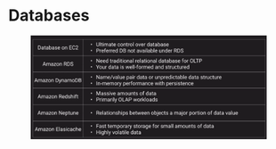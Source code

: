 # Databases

<figure><img src="../../../../.gitbook/assets/image (65) (1).png" alt=""><figcaption></figcaption></figure>
